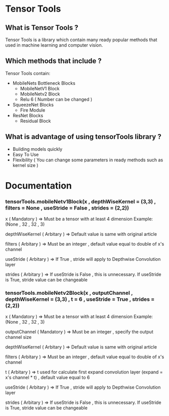 # Tensor Tools

## What is Tensor Tools ?

Tensor Tools is a library which contain many ready popular methods that used in machine learning and computer vision.

## Which methods that include ?

Tensor Tools contain:
* MobileNets Bottleneck Blocks
  * MobileNetV1 Block
  * MobileNetv2 Block
  * Relu 6 ( Number can be changed )
* SqueezeNet Blocks
  * Fire Module
* ResNet Blocks
  * Residual Block
  
## What is advantage of using tensorTools library ?

* Building models quickly
* Easy To Use
* Flexibility ( You can change some parameters in ready methods such as kernel size )

# Documentation

### tensorTools.mobileNetv1Block(x , depthWiseKernel = (3,3) , filters = None , useStride = False , strides = (2,2))

x ( Mandatory ) => Must be a tensor with at least 4 dimension Example: (None , 32 , 32 , 3)

depthWiseKernel ( Arbitary ) => Default value is same with original article 

filters ( Arbitary ) => Must be an integer , default value equal to double of x's channel

useStride ( Arbitary ) => If True , stride will apply to Depthwise Convolution layer

strides ( Arbitary ) => If useStride is False , this is unnecessary. If useStride is True, stride value can be changeable

### tensorTools.mobileNetv2Block(x , outputChannel , depthWiseKernel = (3,3) , t = 6 , useStride = True , strides = (2,2))

x ( Mandatory ) => Must be a tensor with at least 4 dimension Example: (None , 32 , 32 , 3)

outputChannel ( Mandatory ) => Must be an integer , specify the output channel size

depthWiseKernel ( Arbitary ) => Default value is same with original article

filters ( Arbitary ) => Must be an integer , default value equal to double of x's channel

t ( Arbitary ) => t used for calculate first expand convolution layer (expand = x's channel * t) , default value equal to 6

useStride ( Arbitary ) => If True , stride will apply to Depthwise Convolution layer

strides ( Arbitary ) => If useStride is False , this is unnecessary. If useStride is True, stride value can be changeable
